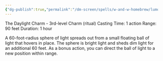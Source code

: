 ```yaml
---
{"dg-publish":true,"permalink":"/dm-screen/spells/w-and-w-homebrew/lumos-maxima/"}
---
```


The Daylight Charm - 3rd-level Charm (ritual) 
Casting Time: 1 action 
Range: 90 feet 
Duration: 1 hour 

A 60-foot-radius sphere of light spreads out from a small floating ball of light that hovers in place. The sphere is bright light and sheds dim light for an additional 60 feet. As a bonus action, you can direct the ball of light to a new position within range.